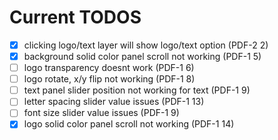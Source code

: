 # Current TODOS

- [x] clicking logo/text layer will show logo/text option (PDF-2 2)
- [x] background solid color panel scroll not working (PDF-1 5) 
- [ ] logo transparency doesnt work (PDF-1 6)
- [ ] logo rotate, x/y flip not working (PDF-1 8)
- [ ] text panel slider position not working for text (PDF-1 9)
- [ ] letter spacing slider value issues (PDF-1 13)
- [ ] font size slider value issues (PDF-1 9)
- [x] logo solid color panel scroll not working (PDF-1 14) 
